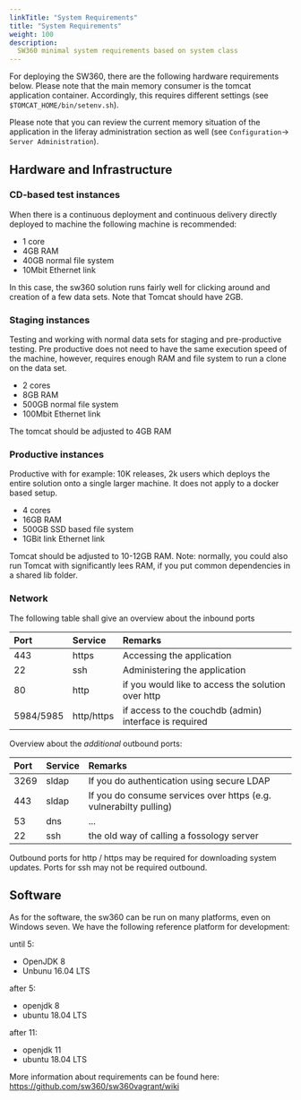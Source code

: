 ```yaml
---
linkTitle: "System Requirements"
title: "System Requirements"
weight: 100
description:
  SW360 minimal system requirements based on system class
---
```


For deploying the SW360, there are the following hardware requirements below. Please note that the main memory consumer is the tomcat application container. Accordingly, this requires different settings (see `$TOMCAT_HOME/bin/setenv.sh`).

Please note that you can review the current memory situation of the application in the liferay administration section as well (see `Configuration`-> `Server Administration`).

## Hardware and Infrastructure

### CD-based test instances

When there is a continuous deployment and continuous delivery directly deployed to machine the following machine is recommended:

* 1 core
* 4GB RAM
* 40GB normal file system
* 10Mbit Ethernet link

In this case, the sw360 solution runs fairly well for clicking around and creation of a few data sets. Note that Tomcat should have 2GB.

### Staging instances

Testing and working with normal data sets for staging and pre-productive testing. Pre productive does not need to have the same execution speed of the machine, however, requires enough RAM and file system to run a clone on the data set.

* 2 cores
* 8GB RAM
* 500GB normal file system
* 100Mbit Ethernet link

The tomcat should be adjusted to 4GB RAM

### Productive instances

Productive with for example: 10K releases, 2k users which deploys the entire solution onto a single larger machine. It does not apply to a docker based setup.

* 4 cores
* 16GB RAM
* 500GB SSD based file system
* 1GBit link Ethernet link

Tomcat should be adjusted to 10-12GB RAM. Note: normally, you could also run Tomcat with significantly lees RAM, if you put common dependencies in a shared lib folder.

### Network

The following table shall give an overview about the inbound ports

| Port | Service | Remarks|
|:-----------|:------------|:------------|
| 443 | https | Accessing the application |
| 22  | ssh | Administering the application |
| 80 | http | if you would like to access the solution over http |
| 5984/5985 | http/https | if access to the couchdb (admin) interface is required |

Overview about the *additional* outbound ports:

| Port | Service | Remarks|
|:-----------|:------------|:------------|
| 3269 | sldap | If you do authentication using secure LDAP |
| 443 | sldap | If you do consume services over https (e.g. vulnerabilty pulling) |
| 53 | dns | ... |
| 22 | ssh | the old way of calling a fossology server |

Outbound ports for http / https may be required for downloading system updates. Ports for ssh may not be required outbound.

## Software

As for the software, the sw360 can be run on many platforms, even on Windows seven. We have the following reference platform for development:

until 5:

* OpenJDK 8
* Unbunu 16.04 LTS

after 5:

* openjdk 8
* ubuntu 18.04 LTS

after 11:

* openjdk 11
* ubuntu 18.04 LTS

More information about requirements can be found here: <https://github.com/sw360/sw360vagrant/wiki>
